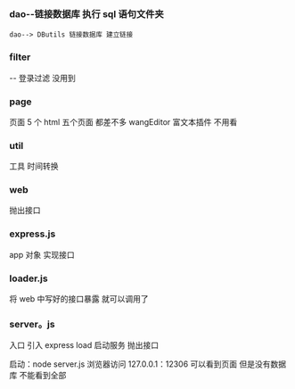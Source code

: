 ### dao--链接数据库 执行 sql 语句文件夹

    dao--> DButils 链接数据库 建立链接

### filter

-- 登录过滤 没用到

### page

页面 5 个 html 五个页面 都差不多
wangEditor 富文本插件 不用看

### util

工具 时间转换

### web

抛出接口

### express.js

app 对象 实现接口

### loader.js

将 web 中写好的接口暴露 就可以调用了

### server。js

入口 引入 express load
启动服务 抛出接口

启动：node server.js
浏览器访问 127.0.0.1：12306 可以看到页面 但是没有数据库 不能看到全部
